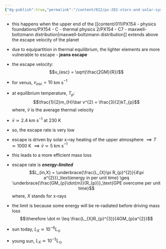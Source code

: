```yaml
---
{"dg-publish":true,"permalink":"/content/012/px-282-stars-and-solar-system/term-2-solar-system/j-terrestrial-planets/px-282-j7d-atmospheric-escape/","noteIcon":"1","created":"2025-02-07T16:46:07.577+00:00","updated":"2025-02-08T11:04:58.011+00:00"}
---
```


- this happens when the upper end of the [[content/011/PX154 - physics foundations/PX154 - C - thermal physics 2/PX154 - C7 - maxwell-boltzmann distribution\|maxwell-boltzmann distribution]] extends above the escape velocity of the planet
- due to equipartition in thermal equilibrium, the lighter elements are more vulnerable to escape - **jeans escape**

- the escape velocity:
$$v_{esc} = \sqrt{\frac{2GM}{R}}$$
- for venus, $v_{esc} = 10$ km s$^{-1}$

- at equilibrium temperature, $T_p:$
$$\frac{1}{2}m_{H}\bar v^{2} = \frac{3}{2}kT_{p}$$
	where, $\bar v$ is the average thermal velocity
- $\bar v \simeq 2.4$ km s$^{-1}$ at $230$ K

- so, the escape rate is very low

- escape is driven by solar x-ray heating of the upper atmosphere $\implies T \simeq 1000$ K $\implies \bar v \simeq 5$ km s$^{-1}$
- this leads to a more efficient mass loss
- escape rate is ***energy-limited***
$$L_{in,X} = \underbrace{\frac{L_{X}\pi R_{p}^{2}}{4\pi a^{2}}}_\text{energy in per unit time} \geq \underbrace{\frac{GM_{p}\dot{m}}{R_{p}}}_\text{GPE overcome per unit time}$$
	where, $X$ stands for x-rays
- the limit is because some energy will be re-radiated before driving mass loss
$$\therefore \dot m \leq \frac{L_{X}R_{p}^{3}}{4GM_{p}a^{2}}$$
- sun today, ${} L_{X }\simeq 10^{-6} L_{\odot} {}$
- young sun, $L_{X }\simeq 10^{-3} L_{\odot}$

